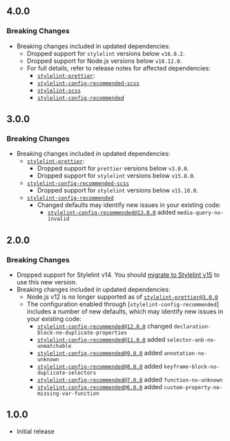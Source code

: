 ## 4.0.0

### Breaking Changes

- Breaking changes included in updated dependencies:
  - Dropped support for `stylelint` versions below `v16.0.2`.
  - Dropped support for Node.js versions below `v18.12.0`.
  - For full details, refer to release notes for affected dependencies:
    - [`stylelint-prettier`](https://github.com/prettier/stylelint-prettier/blob/main/CHANGELOG.md):
    - [`stylelint-config-recommended-scss`](https://github.com/stylelint-scss/stylelint-config-recommended-scss/blob/master/CHANGELOG.md)
    - [`stylelint-scss`](https://github.com/stylelint-scss/stylelint-scss/blob/master/CHANGELOG.md)
    - [`stylelint-config-recommended`](https://github.com/stylelint/stylelint-config-recommended/blob/main/CHANGELOG.md)

## 3.0.0

### Breaking Changes

- Breaking changes included in updated dependencies:
  - [`stylelint-prettier`](https://github.com/prettier/stylelint-prettier/blob/main/CHANGELOG.md):
    - Dropped support for `prettier` versions below `v3.0.0`.
    - Dropped support for `stylelint` versions below `v15.8.0`.
  - [`stylelint-config-recommended-scss`](https://github.com/stylelint-scss/stylelint-config-recommended-scss/blob/master/CHANGELOG.md)
    - Dropped support for `stylelint` versions below `v15.10.0`.
  - [`stylelint-config-recommended`](https://github.com/stylelint/stylelint-config-recommended/blob/main/CHANGELOG.md)
    - Changed defaults may identify new issues in your existing code:
      - [`stylelint-config-recommended@13.0.0`](https://github.com/stylelint/stylelint-config-recommended/releases/tag/13.0.0) added `media-query-no-invalid`

## 2.0.0

### Breaking Changes

- Dropped support for Stylelint v14. You should [migrate to Stylelint v15](https://github.com/stylelint/stylelint/blob/main/docs/migration-guide/to-15.md) to use this new version.
- Breaking changes included in updated dependencies:
   - Node.js v12 is no longer supported as of [`stylelint-prettier@3.0.0`](https://github.com/prettier/stylelint-prettier/blob/main/CHANGELOG.md#300-2023-02-22)
   - The configuration enabled through [`stylelint-config-recommended`] includes a number of new defaults, which may identify new issues in your existing code:
      - [`stylelint-config-recommended@12.0.0`](https://github.com/stylelint/stylelint-config-recommended/releases/tag/12.0.0) changed `declaration-block-no-duplicate-properties`
      - [`stylelint-config-recommended@11.0.0`](https://github.com/stylelint/stylelint-config-recommended/releases/tag/11.0.0) added `selector-anb-no-unmatchable`
      - [`stylelint-config-recommended@9.0.0`](https://github.com/stylelint/stylelint-config-recommended/releases/tag/9.0.0) added `annotation-no-unknown`
      - [`stylelint-config-recommended@8.0.0`](https://github.com/stylelint/stylelint-config-recommended/releases/tag/8.0.0) added `keyframe-block-no-duplicate-selectors`
      - [`stylelint-config-recommended@7.0.0`](https://github.com/stylelint/stylelint-config-recommended/releases/tag/7.0.0) added `function-no-unknown`
      - [`stylelint-config-recommended@6.0.0`](https://github.com/stylelint/stylelint-config-recommended/releases/tag/6.0.0) added `custom-property-no-missing-var-function`

## 1.0.0

- Initial release

